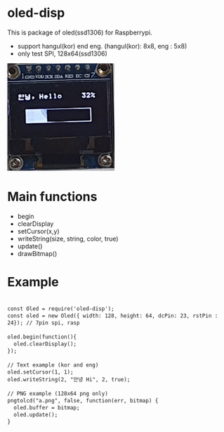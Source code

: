 # oled-disp
This is package of oled(ssd1306) for Raspberrypi.
 - support hangul(kor) end eng. (hangul(kor): 8x8, eng : 5x8)
 - only test SPI, 128x64(ssd1306)

![demo](./img.jpg)

# Main functions
 - begin
 - clearDisplay
 - setCursor(x,y)
 - writeString(size, string, color, true) 
 - update()
 - drawBitmap()

# Example
<pre><code>
const Oled = require('oled-disp');
const oled = new Oled({ width: 128, height: 64, dcPin: 23, rstPin : 24}); // 7pin spi, rasp

oled.begin(function(){
  oled.clearDisplay();
});

// Text example (kor and eng)
oled.setCursor(1, 1);
oled.writeString(2, "안녕 Hi", 2, true);

// PNG example (128x64 png only)
pngtolcd("a.png", false, function(err, bitmap) {
  oled.buffer = bitmap;
  oled.update();
}
</code></pre>
